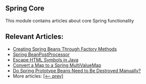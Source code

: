 ## Spring Core

This module contains articles about core Spring functionality

## Relevant Articles:

- [Creating Spring Beans Through Factory Methods](https://www.baeldung.com/spring-beans-factory-methods)
- [Spring BeanPostProcessor](https://www.baeldung.com/spring-beanpostprocessor)
- [Escape HTML Symbols in Java](https://www.baeldung.com/java-escape-html-symbols)
- [Convert a Map to a Spring MultiValueMap](https://www.baeldung.com/java-convert-map-spring-multivaluemap)
- [Do Spring Prototype Beans Need to Be Destroyed Manually?](https://www.baeldung.com/spring-manually-destroy-prototype-bean)
- More articles: [[<-- prev]](/spring-core-3)
